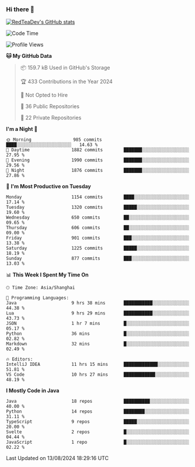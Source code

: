 ### Hi there 👋

<!--
**RedTeaDev/RedTeaDev** is a ✨ _special_ ✨ repository because its `README.md` (this file) appears on your GitHub profile.

Here are some ideas to get you started:

- 🔭 I’m currently working on ...
- 🌱 I’m currently learning ...
- 👯 I’m looking to collaborate on ...
- 🤔 I’m looking for help with ...
- 💬 Ask me about ...
- 📫 How to reach me: ...
- 😄 Pronouns: ...
- ⚡ Fun fact: ...
-->

<!--
[![wakatime](https://wakatime.com/badge/user/6b101ed0-04c0-4490-9283-eb61f2efff96.svg)](https://wakatime.com/@6b101ed0-04c0-4490-9283-eb61f2efff96)
!-->

[![RedTeaDev's GitHub stats](https://github-readme-stats.vercel.app/api?username=RedTeaDev\&include_all_commits=true)](https://github.com/anuraghazra/github-readme-stats)
<!--
[![willianrod's wakatime stats](https://github-readme-stats.vercel.app/api/wakatime?username=RedTeaDev)](https://github.com/anuraghazra/github-readme-stats)
!-->
<!--START_SECTION:waka-->
![Code Time](http://img.shields.io/badge/Code%20Time-2%2C504%20hrs%2040%20mins-blue)

![Profile Views](http://img.shields.io/badge/Profile%20Views-0-blue)

**🐱 My GitHub Data** 

> 📦 159.7 kB Used in GitHub's Storage 
 > 
> 🏆 433 Contributions in the Year 2024
 > 
> 🚫 Not Opted to Hire
 > 
> 📜 36 Public Repositories 
 > 
> 🔑 22 Private Repositories 
 > 
**I'm a Night 🦉** 

```text
🌞 Morning                985 commits         ████░░░░░░░░░░░░░░░░░░░░░   14.63 % 
🌆 Daytime                1882 commits        ███████░░░░░░░░░░░░░░░░░░   27.95 % 
🌃 Evening                1990 commits        ███████░░░░░░░░░░░░░░░░░░   29.56 % 
🌙 Night                  1876 commits        ███████░░░░░░░░░░░░░░░░░░   27.86 % 
```
📅 **I'm Most Productive on Tuesday** 

```text
Monday                   1154 commits        ████░░░░░░░░░░░░░░░░░░░░░   17.14 % 
Tuesday                  1320 commits        █████░░░░░░░░░░░░░░░░░░░░   19.60 % 
Wednesday                650 commits         ██░░░░░░░░░░░░░░░░░░░░░░░   09.65 % 
Thursday                 606 commits         ██░░░░░░░░░░░░░░░░░░░░░░░   09.00 % 
Friday                   901 commits         ███░░░░░░░░░░░░░░░░░░░░░░   13.38 % 
Saturday                 1225 commits        █████░░░░░░░░░░░░░░░░░░░░   18.19 % 
Sunday                   877 commits         ███░░░░░░░░░░░░░░░░░░░░░░   13.03 % 
```


📊 **This Week I Spent My Time On** 

```text
🕑︎ Time Zone: Asia/Shanghai

💬 Programming Languages: 
Java                     9 hrs 38 mins       ███████████░░░░░░░░░░░░░░   44.38 % 
Lua                      9 hrs 29 mins       ███████████░░░░░░░░░░░░░░   43.73 % 
JSON                     1 hr 7 mins         █░░░░░░░░░░░░░░░░░░░░░░░░   05.17 % 
Python                   36 mins             █░░░░░░░░░░░░░░░░░░░░░░░░   02.82 % 
Markdown                 32 mins             █░░░░░░░░░░░░░░░░░░░░░░░░   02.49 % 

🔥 Editors: 
IntelliJ IDEA            11 hrs 15 mins      █████████████░░░░░░░░░░░░   51.81 % 
VS Code                  10 hrs 27 mins      ████████████░░░░░░░░░░░░░   48.19 % 
```

**I Mostly Code in Java** 

```text
Java                     18 repos            ██████████░░░░░░░░░░░░░░░   40.00 % 
Python                   14 repos            ████████░░░░░░░░░░░░░░░░░   31.11 % 
TypeScript               9 repos             █████░░░░░░░░░░░░░░░░░░░░   20.00 % 
Svelte                   2 repos             █░░░░░░░░░░░░░░░░░░░░░░░░   04.44 % 
JavaScript               1 repo              █░░░░░░░░░░░░░░░░░░░░░░░░   02.22 % 
```




 Last Updated on 13/08/2024 18:29:16 UTC
<!--END_SECTION:waka-->


